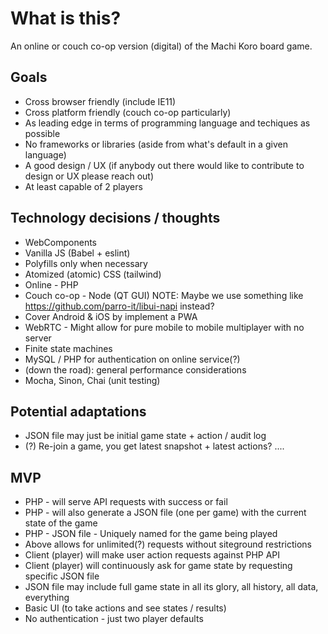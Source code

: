 # What is this?

An online or couch co-op version (digital) of the Machi Koro board game.

## Goals
* Cross browser friendly (include IE11)
* Cross platform friendly (couch co-op particularly)
* As leading edge in terms of programming language and techiques as possible
* No frameworks or libraries (aside from what's default in a given language)
* A good design / UX (if anybody out there would like to contribute to design or UX please reach out)
* At least capable of 2 players

## Technology decisions / thoughts
* WebComponents
* Vanilla JS (Babel + eslint)
* Polyfills only when necessary
* Atomized (atomic) CSS (tailwind)
* Online - PHP
* Couch co-op - Node (QT GUI)
NOTE: Maybe we use something like https://github.com/parro-it/libui-napi instead?
* Cover Android & iOS by implement a PWA
* WebRTC - Might allow for pure mobile to mobile multiplayer with no server
* Finite state machines
* MySQL / PHP for authentication on online service(?)
* (down the road): general performance considerations
* Mocha, Sinon, Chai (unit testing)

## Potential adaptations
* JSON file may just be initial game state + action / audit log
* (?) Re-join a game, you get latest snapshot + latest actions? ....

## MVP
* PHP - will serve API requests with success or fail
* PHP - will also generate a JSON file (one per game) with the current state of the game
* PHP - JSON file - Uniquely named for the game being played
* Above allows for unlimited(?) requests without siteground restrictions
* Client (player) will make user action requests against PHP API
* Client (player) will continuously ask for game state by requesting specific JSON file
* JSON file may include full game state in all its glory, all history, all data, everything
* Basic UI (to take actions and see states / results)
* No authentication - just two player defaults

